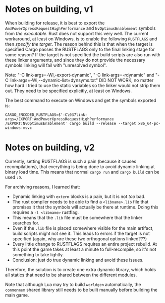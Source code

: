 
# Notes on building, v1

When building for release, it is best to export the `AmdPowerXpressRequestHighPerformance` and
`NvOptimusEnablement` symbols from _the executable_.
Rust does not support this very well.
The current workaround, at least on Windows, is to enable the following `RUSTFLAGS` and then
_specify the target_.
The reason behind this is that when the target is specified Cargo passes the RUSTFLAGS only to
the final linking stage for some reason?
If the target is not specified the build scripts are also run with these linker arguments, and
since they do not provide the necessary symbols linking will fail with "unresolved symbol".

Note: "-C link-args=-Wl,-export-dynamic", "-C link-args=-rdynamic" and
"-C link-args=-Wl,--dynamic-list=dynsyms.txt" DID NOT WORK, no matter how
hard I tried to use the static variables so the linker would not strip them out.
They need to be specified explicitly, at least on Windows.

The best command to execute on Windows and get the symbols exported is:

```
CARGO_ENCODED_RUSTFLAGS=$'-C\037link-args=/EXPORT:AmdPowerXpressRequestHighPerformance /EXPORT:NvOptimusEnablement' cargo build --release --target x86_64-pc-windows-msvc
```

# Notes on building, v2

Currently, setting RUSTFLAGS is such a pain (because it causes recompilations), that everything is
being done to avoid dynamic linking at binary load time.
This means that normal `cargo run` and `cargo build` can be used `:D`.

For archiving reasons, I learned that:
- Dynamic linking with `extern` blocks is a pain, but it is not _too_ bad.
- The rust compiler needs to be able to find a `<libname>.lib` file that promises it that the
    symbols will actually be there at runtime. Doing this requires a `-l <libname>` rustflag.
- This means that the `.lib` file must be somewhere that the linker searches for.
- Even if the `.lib` file is placed somewhere visible for the main artifact, build scripts might
    not see it. This leads to errors if the target is not specified (again, why are these two
    orthogonal options linked???)
- Every little change to RUSTFLAGS requires an entire project rebuild. At this point the game
    takes at least a minute to full-recompile, so it's not something to take lightly.
- Conclusion: just do true dynamic linking and avoid these issues.

Therefore, the solution is to create one extra dynamic library, which holds all statics that need
to be shared between the different modules.

Note that although Lua may try to build `worldgen` automatically, the `commonmem` shared library
still needs to be built manually before building the main game.
